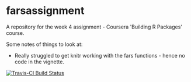 # farsassignment
A repository for the week 4 assignment - Coursera 'Building R Packages' course.

Some notes of things to look at:

- Really struggled to get knitr working with the fars functions - hence no code in the vignette.

[![Travis-CI Build Status](https://travis-ci.org/Karlos78/farsassignment.svg?branch=master)](https://travis-ci.org/Karlos78/farsassignment)
